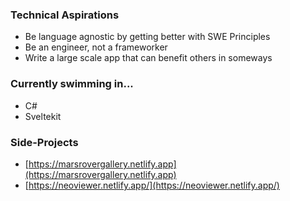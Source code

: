 ### Technical Aspirations
- Be language agnostic by getting better with SWE Principles
- Be an engineer, not a frameworker
- Write a large scale app that can benefit others in someways

### Currently swimming in... 
- C#
- Sveltekit 

### Side-Projects
- [https://marsrovergallery.netlify.app](https://marsrovergallery.netlify.app)
- [https://neoviewer.netlify.app/](https://neoviewer.netlify.app/)

<!--
**adrianlimws/adrianlimws** is a ✨ _special_ ✨ repository because its `README.md` (this file) appears on your GitHub profile.

Here are some ideas to get you started:

- 🔭 I’m currently working on ...
- 🌱 I’m currently learning ...
- 👯 I’m looking to collaborate on ...
- 🤔 I’m looking for help with ...
- 💬 Ask me about ...
- 📫 How to reach me: ...
- 😄 Pronouns: ...
- ⚡ Fun fact: ...
-->
